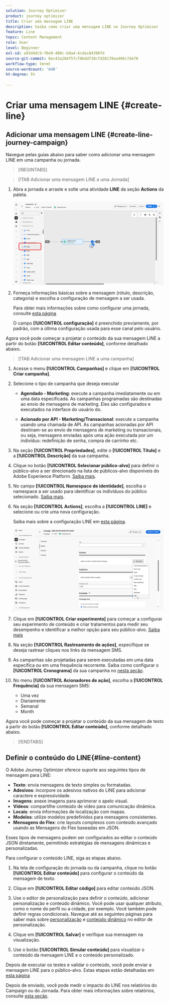 ```yaml
---
solution: Journey Optimizer
product: journey optimizer
title: Criar uma mensagem LINE
description: Saiba como criar uma mensagem LINE no Journey Optimizer
feature: Line
topic: Content Management
role: User
level: Beginner
exl-id: a93d4dc9-f0e9-400c-b9a4-6cdac84390fd
source-git-commit: 0ec43a204f5fcf0bddf38cfd381f0ea496c7de70
workflow-type: tm+mt
source-wordcount: '648'
ht-degree: 5%

---
```


# Criar uma mensagem LINE {#create-line}

## Adicionar uma mensagem LINE {#create-line-journey-campaign}

Navegue pelas guias abaixo para saber como adicionar uma mensagem LINE em uma campanha ou jornada.

>[!BEGINTABS]

>[!TAB Adicionar uma mensagem LINE a uma Jornada]

1. Abra a jornada e arraste e solte uma atividade **LINE** da seção **Actions** da paleta.

   ![](assets/jo-line-1.png)

1. Forneça informações básicas sobre a mensagem (rótulo, descrição, categoria) e escolha a configuração de mensagem a ser usada.

   Para obter mais informações sobre como configurar uma jornada, consulte [esta página](../building-journeys/journey-gs.md)

   O campo **[!UICONTROL configuração]** é preenchido previamente, por padrão, com a última configuração usada para esse canal pelo usuário.

Agora você pode começar a projetar o conteúdo da sua mensagem LINE a partir do botão **[!UICONTROL Editar conteúdo]**, conforme detalhado abaixo.

>[!TAB Adicionar uma mensagem LINE a uma campanha]

1. Acesse o menu **[!UICONTROL Campanhas]** e clique em **[!UICONTROL Criar campanha]**.

1. Selecione o tipo de campanha que deseja executar

   * **Agendado - Marketing**: execute a campanha imediatamente ou em uma data especificada. As campanhas programadas são destinadas ao envio de mensagens de marketing. Eles são configurados e executados na interface do usuário do.

   * **Acionado por API - Marketing/Transacional**: execute a campanha usando uma chamada de API. As campanhas acionadas por API destinam-se ao envio de mensagens de marketing ou transacionais, ou seja, mensagens enviadas após uma ação executada por um indivíduo: redefinição de senha, compra de carrinho etc.

1. Na seção **[!UICONTROL Propriedades]**, edite o **[!UICONTROL Título]** e a **[!UICONTROL Descrição]** da sua campanha.

1. Clique no botão **[!UICONTROL Selecionar público-alvo]** para definir o público-alvo a ser direcionado na lista de públicos-alvo disponíveis do Adobe Experience Platform. [Saiba mais](../audience/about-audiences.md).

1. No campo **[!UICONTROL Namespace de identidade]**, escolha o namespace a ser usado para identificar os indivíduos do público selecionado. [Saiba mais](../event/about-creating.md#select-the-namespace).

1. Na seção **[!UICONTROL Actions]**, escolha a **[!UICONTROL LINE]** e selecione ou crie uma nova configuração.

   Saiba mais sobre a configuração LINE em [esta página](line-configuration.md).

   ![](assets/campaign-line-1.png)

1. Clique em **[!UICONTROL Criar experimento]** para começar a configurar seu experimento de conteúdo e criar tratamentos para medir seu desempenho e identificar a melhor opção para seu público-alvo. [Saiba mais](../content-management/content-experiment.md)

1. Na seção **[!UICONTROL Rastreamento de ações]**, especifique se deseja rastrear cliques nos links da mensagem SMS.

1. As campanhas são projetadas para serem executadas em uma data específica ou em uma frequência recorrente. Saiba como configurar o **[!UICONTROL Cronograma]** da sua campanha no [nesta seção](../campaigns/create-campaign.md#schedule).

1. No menu **[!UICONTROL Acionadores de ação]**, escolha a **[!UICONTROL Frequência]** da sua mensagem SMS:

   * Uma vez
   * Diariamente
   * Semanal
   * Month

Agora você pode começar a projetar o conteúdo da sua mensagem de texto a partir do botão **[!UICONTROL Editar conteúdo]**, conforme detalhado abaixo.

>[!ENDTABS]

## Definir o conteúdo do LINE{#line-content}

O Adobe Journey Optimizer oferece suporte aos seguintes tipos de mensagem para LINE:

* **Texto**: envia mensagens de texto simples ou formatadas.
* **Adesivos**: incorpore os adesivos nativos do LINE para adicionar caractere e expressividade.
* **Imagens**: anexe imagens para aprimorar o apelo visual.
* **Vídeos**: compartilhe conteúdo de vídeo para comunicação dinâmica.
* **Locais**: envia informações de localização com mapas.
* **Modelos**: utilize modelos predefinidos para mensagens consistentes.
* **Mensagens do Flex**: crie layouts complexos com conteúdo avançado usando as Mensagens do Flex baseadas em JSON.

Esses tipos de mensagens podem ser configurados ao editar o conteúdo JSON diretamente, permitindo estratégias de mensagens dinâmicas e personalizadas.

Para configurar o conteúdo LINE, siga as etapas abaixo.

1. Na tela de configuração do jornada ou da campanha, clique no botão **[!UICONTROL Editar conteúdo]** para configurar o conteúdo da mensagem de texto.

1. Clique em **[!UICONTROL Editar código]** para editar conteúdo JSON.

1. Use o editor de personalização para definir o conteúdo, adicionar personalização e conteúdo dinâmico. Você pode usar qualquer atributo, como o nome do perfil ou a cidade, por exemplo. Você também pode definir regras condicionais. Navegue até as seguintes páginas para saber mais sobre [personalização](../personalization/personalize.md) e [conteúdo dinâmico](../personalization/get-started-dynamic-content.md) no editor de personalização.

1. Clique em **[!UICONTROL Salvar]** e verifique sua mensagem na visualização.

1. Use o botão **[!UICONTROL Simular conteúdo]** para visualizar o conteúdo da mensagem LINE e o conteúdo personalizado.

Depois de executar os testes e validar o conteúdo, você pode enviar a mensagem LINE para o público-alvo. Estas etapas estão detalhadas em [esta página](send-line.md)

Depois de enviado, você pode medir o impacto do LINE nos relatórios do Campaign ou do Jornada. Para obter mais informações sobre relatórios, consulte [esta seção](../reports/campaign-global-report-cja.md).
